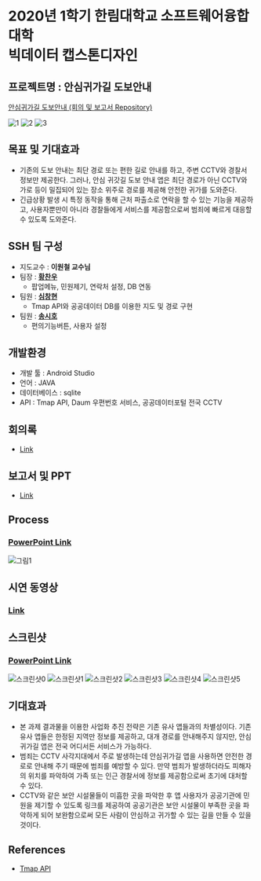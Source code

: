 # 2020년 1학기 한림대학교 소프트웨어융합대학<br>빅데이터 캡스톤디자인

## 프로젝트명 : 안심귀가길 도보안내
[안심귀가길 도보안내 (회의 및 보고서 Repository)](https://github.com/HallymSSH/SSHReport)

![1](https://user-images.githubusercontent.com/50908525/85112890-549ea680-b251-11ea-8cb3-3dca2931fb4c.png)
![2](https://user-images.githubusercontent.com/50908525/85112896-55cfd380-b251-11ea-9373-ca2520a27442.png)
![3](https://user-images.githubusercontent.com/50908525/85112972-7c8e0a00-b251-11ea-9bb0-158f80925e33.png)

## 목표 및 기대효과
- 기존의 도보 안내는 최단 경로 또는 편한 길로 안내를 하고, 주변 CCTV와 경찰서 정보만 제공한다. 그러나, 안심 귀갓길 도보 안내 앱은 최단 경로가 아닌 CCTV와 가로 등이 밀집되어 있는 장소 위주로 경로를 제공해 안전한 귀가를 도와준다.
- 긴급상황 발생 시 특정 동작을 통해 근처 파출소로 연락을 할 수 있는 기능을 제공하고, 사용자뿐만이 아니라 경찰들에게 서비스를 제공함으로써 범죄에 빠르게 대응할 수 있도록 도와준다.

## SSH 팀 구성
- 지도교수 : **이원철 교수님**
- 팀장 : **[황찬우](https://github.com/HChanWoo)**
  - 팝업메뉴, 민원제기, 연락처 설정, DB 연동
- 팀원 : **[심창현](https://github.com/ChangHyun-S)**
  - Tmap API와 공공데이터 DB를 이용한 지도 및 경로 구현
- 팀원 : **[송시호](https://github.com/tlgh0623)**
  - 편의기능버튼, 사용자 설정

## 개발환경
- 개발 툴 : Android Studio
- 언어 : JAVA
- 데이터베이스 : sqlite
- API : Tmap API, Daum 우편번호 서비스, 공공데이터포털 전국 CCTV

## 회의록
- [Link](https://github.com/HallymSSH/SSHReport/tree/master/%ED%9A%8C%EC%9D%98%EB%A1%9D)

## 보고서 및 PPT
- [Link](https://github.com/HallymSSH/SSHReport/tree/master/Document)

## Process
### [PowerPoint Link](https://github.com/HallymSSH/SSHReport/blob/master/Document/SSH_%EC%95%88%EC%8B%AC%EA%B7%80%EA%B0%80%EA%B8%B8_%EC%98%81%EC%83%81%EC%A0%9C%EA%B1%B0.pptx)

![그림1](https://user-images.githubusercontent.com/50908525/85111574-7b5bdd80-b24f-11ea-8603-53860f85845d.png)

## 시연 동영상
### [Link](https://github.com/HallymSSH/SSHReport/tree/master/Document/%EC%8B%9C%EC%97%B0%EB%8F%99%EC%98%81%EC%83%81)

## 스크린샷
### [PowerPoint Link](https://github.com/HallymSSH/SSHReport/blob/master/Document/SSH_%EC%95%88%EC%8B%AC%EA%B7%80%EA%B0%80%EA%B8%B8_%EC%98%81%EC%83%81%EC%A0%9C%EA%B1%B0.pptx)

![스크린샷0](https://user-images.githubusercontent.com/50908525/85113651-9a0fa380-b252-11ea-90ca-a90c8f8b1316.png)
![스크린샷1](https://user-images.githubusercontent.com/50908525/85111575-7bf47400-b24f-11ea-9606-6ba957b7ef9c.png)
![스크린샷2](https://user-images.githubusercontent.com/50908525/85111558-77c85680-b24f-11ea-8191-995ebef59307.png)
![스크린샷3](https://user-images.githubusercontent.com/50908525/85111562-78f98380-b24f-11ea-9fa6-661eeb3f9ee9.png)
![스크린샷4](https://user-images.githubusercontent.com/50908525/85111566-7a2ab080-b24f-11ea-8b7f-e2e575845135.png)
![스크린샷5](https://user-images.githubusercontent.com/50908525/85111570-7ac34700-b24f-11ea-8575-acd6cacc1268.png)

## 기대효과
- 본 과제 결과물을 이용한 사업화 추진 전략은 기존 유사 앱들과의 차별성이다. 기존 유사 앱들은 한정된 지역만 정보를 제공하고, 대개 경로를 안내해주지 않지만, 안심귀가길 앱은 전국 어디서든 서비스가 가능하다.
- 범죄는 CCTV 사각지대에서 주로 발생하는데 안심귀가길 앱을 사용하면 안전한 경로로 안내해 주기 때문에 범죄를 예방할 수 있다. 만약 범죄가 발생하더라도 피해자의 위치를 파악하여 가족 또는 인근 경찰서에 정보를 제공함으로써 초기에 대처할 수 있다.
- CCTV와 같은 보안 시설물들이 미흡한 곳을 파악한 후 앱 사용자가 공공기관에 민원을 제기할 수 있도록 링크를 제공하여 공공기관은 보안 시설물이 부족한 곳을 파악하게 되어 보완함으로써 모든 사람이 안심하고 귀가할 수 있는 길을 만들 수 있을 것이다.

## References
- [Tmap API](http://tmapapi.sktelecom.com/index.html)
